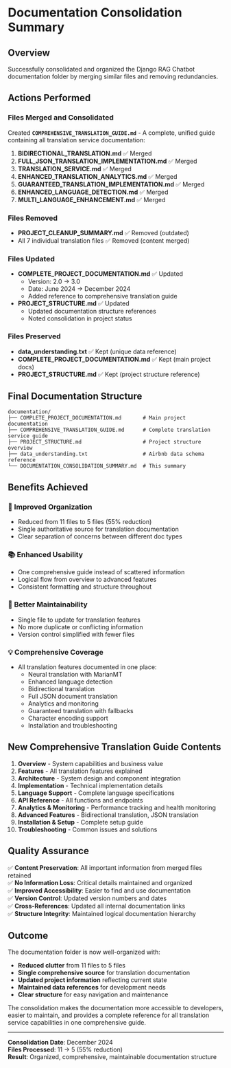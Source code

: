 # Documentation Consolidation Summary

## Overview

Successfully consolidated and organized the Django RAG Chatbot documentation folder by merging similar files and removing redundancies.

## Actions Performed

### Files Merged and Consolidated

Created **`COMPREHENSIVE_TRANSLATION_GUIDE.md`** - A complete, unified guide containing all translation service documentation:

1. **BIDIRECTIONAL_TRANSLATION.md** ✅ Merged
2. **FULL_JSON_TRANSLATION_IMPLEMENTATION.md** ✅ Merged  
3. **TRANSLATION_SERVICE.md** ✅ Merged
4. **ENHANCED_TRANSLATION_ANALYTICS.md** ✅ Merged
5. **GUARANTEED_TRANSLATION_IMPLEMENTATION.md** ✅ Merged
6. **ENHANCED_LANGUAGE_DETECTION.md** ✅ Merged
7. **MULTI_LANGUAGE_ENHANCEMENT.md** ✅ Merged

### Files Removed

- **PROJECT_CLEANUP_SUMMARY.md** ✅ Removed (outdated)
- All 7 individual translation files ✅ Removed (content merged)

### Files Updated

- **COMPLETE_PROJECT_DOCUMENTATION.md** ✅ Updated
  - Version: 2.0 → 3.0
  - Date: June 2024 → December 2024
  - Added reference to comprehensive translation guide
- **PROJECT_STRUCTURE.md** ✅ Updated
  - Updated documentation structure references
  - Noted consolidation in project status

### Files Preserved

- **data_understanding.txt** ✅ Kept (unique data reference)
- **COMPLETE_PROJECT_DOCUMENTATION.md** ✅ Kept (main project docs)
- **PROJECT_STRUCTURE.md** ✅ Kept (project structure reference)

## Final Documentation Structure

```
documentation/
├── COMPLETE_PROJECT_DOCUMENTATION.md       # Main project documentation
├── COMPREHENSIVE_TRANSLATION_GUIDE.md      # Complete translation service guide
├── PROJECT_STRUCTURE.md                    # Project structure overview
├── data_understanding.txt                  # Airbnb data schema reference
└── DOCUMENTATION_CONSOLIDATION_SUMMARY.md  # This summary
```

## Benefits Achieved

### 🎯 Improved Organization
- Reduced from 11 files to 5 files (55% reduction)
- Single authoritative source for translation documentation
- Clear separation of concerns between different doc types

### 📚 Enhanced Usability
- One comprehensive guide instead of scattered information
- Logical flow from overview to advanced features
- Consistent formatting and structure throughout

### 🔧 Better Maintainability
- Single file to update for translation features
- No more duplicate or conflicting information
- Version control simplified with fewer files

### 💡 Comprehensive Coverage
- All translation features documented in one place:
  - Neural translation with MarianMT
  - Enhanced language detection
  - Bidirectional translation
  - Full JSON document translation
  - Analytics and monitoring
  - Guaranteed translation with fallbacks
  - Character encoding support
  - Installation and troubleshooting

## New Comprehensive Translation Guide Contents

1. **Overview** - System capabilities and business value
2. **Features** - All translation features explained
3. **Architecture** - System design and component integration
4. **Implementation** - Technical implementation details
5. **Language Support** - Complete language specifications
6. **API Reference** - All functions and endpoints
7. **Analytics & Monitoring** - Performance tracking and health monitoring
8. **Advanced Features** - Bidirectional translation, JSON translation
9. **Installation & Setup** - Complete setup guide
10. **Troubleshooting** - Common issues and solutions

## Quality Assurance

✅ **Content Preservation**: All important information from merged files retained  
✅ **No Information Loss**: Critical details maintained and organized  
✅ **Improved Accessibility**: Easier to find and use documentation  
✅ **Version Control**: Updated version numbers and dates  
✅ **Cross-References**: Updated all internal documentation links  
✅ **Structure Integrity**: Maintained logical documentation hierarchy  

## Outcome

The documentation folder is now well-organized with:
- **Reduced clutter** from 11 files to 5 files
- **Single comprehensive source** for translation documentation
- **Updated project information** reflecting current state
- **Maintained data references** for development needs
- **Clear structure** for easy navigation and maintenance

The consolidation makes the documentation more accessible to developers, easier to maintain, and provides a complete reference for all translation service capabilities in one comprehensive guide.

---

**Consolidation Date**: December 2024  
**Files Processed**: 11 → 5 (55% reduction)  
**Result**: Organized, comprehensive, maintainable documentation structure